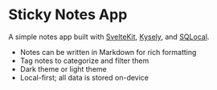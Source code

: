 # Sticky Notes App

A simple notes app built with [SvelteKit](https://kit.svelte.dev/), [Kysely](https://kysely.dev/), and [SQLocal](https://sqlocal.dallashoffman.com/).

- Notes can be written in Markdown for rich formatting
- Tag notes to categorize and filter them
- Dark theme or light theme
- Local-first; all data is stored on-device
